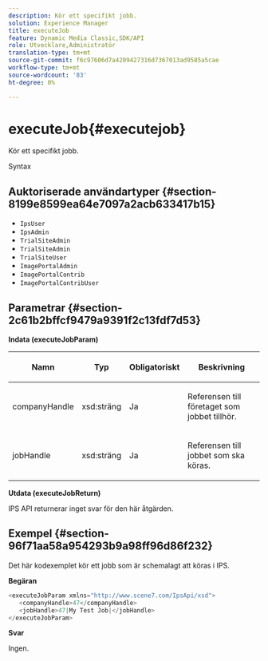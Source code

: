```yaml
---
description: Kör ett specifikt jobb.
solution: Experience Manager
title: executeJob
feature: Dynamic Media Classic,SDK/API
role: Utvecklare,Administratör
translation-type: tm+mt
source-git-commit: f6c97606d7a4209427316d7367013ad9585a5cae
workflow-type: tm+mt
source-wordcount: '83'
ht-degree: 0%

---
```



# executeJob{#executejob}

Kör ett specifikt jobb.

Syntax

## Auktoriserade användartyper {#section-8199e8599ea64e7097a2acb633417b15}

* `IpsUser`
* `IpsAdmin`
* `TrialSiteAdmin`
* `TrialSiteAdmin`
* `TrialSiteUser`
* `ImagePortalAdmin`
* `ImagePortalContrib`
* `ImagePortalContribUser`

## Parametrar {#section-2c61b2bffcf9479a9391f2c13fdf7d53}

**Indata (executeJobParam)**

<table id="table_FA410513908F4084A21A5F0A9431006C"> 
 <thead> 
  <tr> 
   <th colname="col1" class="entry"> <p>Namn </p> </th> 
   <th colname="col2" class="entry"> <p>Typ </p> </th> 
   <th colname="col3" class="entry"> <p>Obligatoriskt </p> </th> 
   <th colname="col4" class="entry"> <p>Beskrivning </p> </th> 
  </tr> 
 </thead>
 <tbody> 
  <tr> 
   <td colname="col1"> <p><span class="codeph"> <span class="varname"> companyHandle</span> </span> </p> </td> 
   <td colname="col2"> <p><span class="codeph"> xsd:sträng</span> </p> </td> 
   <td colname="col3"> <p>Ja </p> </td> 
   <td colname="col4"> <p>Referensen till företaget som jobbet tillhör. </p> </td> 
  </tr> 
  <tr> 
   <td colname="col1"> <p><span class="codeph"> <span class="varname"> jobHandle</span> </span> </p> </td> 
   <td colname="col2"> <p><span class="codeph"> xsd:sträng</span> </p> </td> 
   <td colname="col3"> <p>Ja </p> </td> 
   <td colname="col4"> <p>Referensen till jobbet som ska köras. </p> </td> 
  </tr> 
 </tbody> 
</table>

**Utdata (executeJobReturn)**

IPS API returnerar inget svar för den här åtgärden.

## Exempel {#section-96f71aa58a954293b9a98ff96d86f232}

Det här kodexemplet kör ett jobb som är schemalagt att köras i IPS.

**Begäran**

```java
<executeJobParam xmlns="http://www.scene7.com/IpsApi/xsd">
   <companyHandle>47</companyHandle>
   <jobHandle>47|My Test Job|</jobHandle>
</executeJobParam>
```

**Svar**

Ingen.

